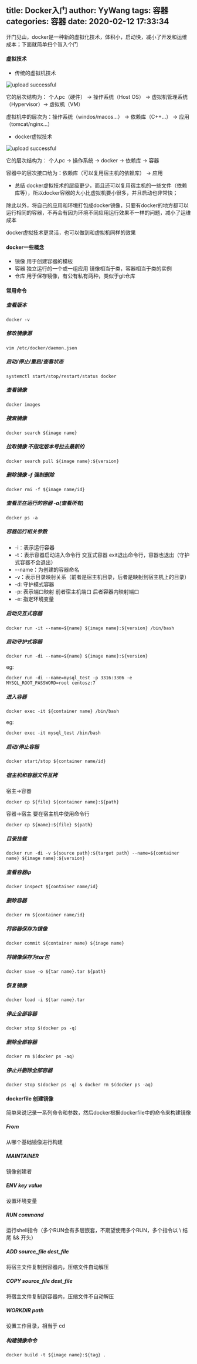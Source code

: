 title: Docker入门
author: YyWang
tags: 容器
categories: 容器
date: 2020-02-12 17:33:34
---
开门见山，docker是一种新的虚拟化技术，体积小，启动快，减小了开发和运维成本；下面就简单扫个盲入个门

#### 虚拟技术

* 传统的虚拟机技术

![upload successful](/images/pasted-30.png)

它的层次结构为： 个人pc（硬件） -> 操作系统（Host OS） -> 虚拟机管理系统（Hypervisor）-> 虚拟机（VM）

虚拟机中的层次为：操作系统（windos/macos...） -> 依赖库（C++...） -> 应用（tomcat/nginx...）

* docker虚拟技术

![upload successful](/images/pasted-32.png)

它的层次结构为： 个人pc -> 操作系统 -> docker -> 依赖库 -> 容器

容器中的层次接口给为：依赖库（可以复用宿主机的依赖库） -> 应用

* 总结
docker虚拟技术的层级更少，而且还可以复用宿主机的一些文件（依赖库等），所以docker容器的大小比虚拟机要小很多，并且启动也非常快；

除此以外，将自己的应用和环境打包成docker镜像，只要有docker的地方都可以运行相同的容器，不再会有因为环境不同应用运行效果不一样的问题，减小了运维成本

docker虚拟技术更灵活，也可以做到和虚拟机同样的效果

#### docker一些概念

* 镜像 用于创建容器的模板
* 容器 独立运行的一个或一组应用 镜像相当于类，容器相当于类的实例
* 仓库 用于保存镜像，有公有私有两种，类似于git仓库

#### 常用命令

##### 查看版本

```
docker -v
```

##### 修改镜像源

```
vim /etc/docker/daemon.json
```

##### 启动/停止/重启/查看状态

```
systemctl start/stop/restart/status docker
```

##### 查看镜像

```
docker images
```

##### 搜索镜像

```
docker search ${image name}
```

##### 拉取镜像 不指定版本号拉去最新的

```
docker search pull ${image name}:${version}
```

##### 删除镜像 -f 强制删除

```
docker rmi -f ${image name/id}
```

##### 查看正在运行的容器 -a(查看所有)

```
docker ps -a
```

##### 容器运行相关参数

* -i：表示运行容器
* -t：表示容器启动进入命令行   交互式容器 exit退出命令行，容器也退出（守护式容器不会退出）
* --name：为创建的容器命名
* -v：表示目录映射关系（前者是宿主机目录，后者是映射到宿主机上的目录）
* -d: 守护模式容器
* -p: 表示端口映射 前者宿主机端口 后者容器内映射端口
* -e: 指定环境变量

##### 启动交互式容器

```
docker run -it --name=${name} ${image name}:${version} /bin/bash
```

##### 启动守护式容器

```
docker run -di --name=${name} ${image name}:${version}
```

eg:

```
docker run -di --name=mysql_test -p 3316:3306 -e MYSQL_ROOT_PASSWORD=root centosz:7
```

##### 进入容器

```
docker exec -it ${container name} /bin/bash
```

eg:

```
docker exec -it mysql_test /bin/bash
```

##### 启动/停止容器

```
docker start/stop ${container name/id}
```

##### 宿主机和容器文件互拷

宿主->容器

```
docker cp ${file} ${container name}:${path}
```

容器->宿主 要在宿主机中使用命令行

```
docker cp ${name}:${file} ${path}
```

##### 目录挂载

```
docker run -di -v ${source path}:${target path} --name=${container name} ${image name}:${version}
```

##### 查看容器ip

```
docker inspect ${container name/id}
```

##### 删除容器

```
docker rm ${container name/id}
```

##### 将容器保存为镜像

```
docker commit ${container name} ${inage name}
```

##### 将镜像保存为tar包

```
docker save -o ${tar name}.tar ${path}
```

##### 恢复镜像

```
docker load -i ${tar name}.tar
```

##### 停止全部容器

```
docker stop $(docker ps -q)
```

##### 删除全部容器

```
docker rm $(docker ps -aq)
```

##### 停止并删除全部容器

```
docker stop $(docker ps -q) & docker rm $(docker ps -aq)
```


#### dockerfile 创建镜像

简单来说记录一系列命令和参数，然后docker根据dockerfile中的命令来构建镜像

##### From 

从哪个基础镜像进行构建

##### MAINTAINER 

镜像创建者

##### ENV key value 

设置环境变量

##### RUN command 

运行shell指令（多个RUN会有多层嵌套，不期望使用多个RUN，多个指令以 \ 结尾 && 开头）

##### ADD source_file dest_file 

将宿主文件复制到容器内，压缩文件自动解压

##### COPY source_file dest_file 

将宿主文件复制到容器内，压缩文件不自动解压

##### WORKDIR path 

设置工作目录，相当于 cd

##### 构建镜像命令

```
docker build -t ${image name}:${tag} .
```
